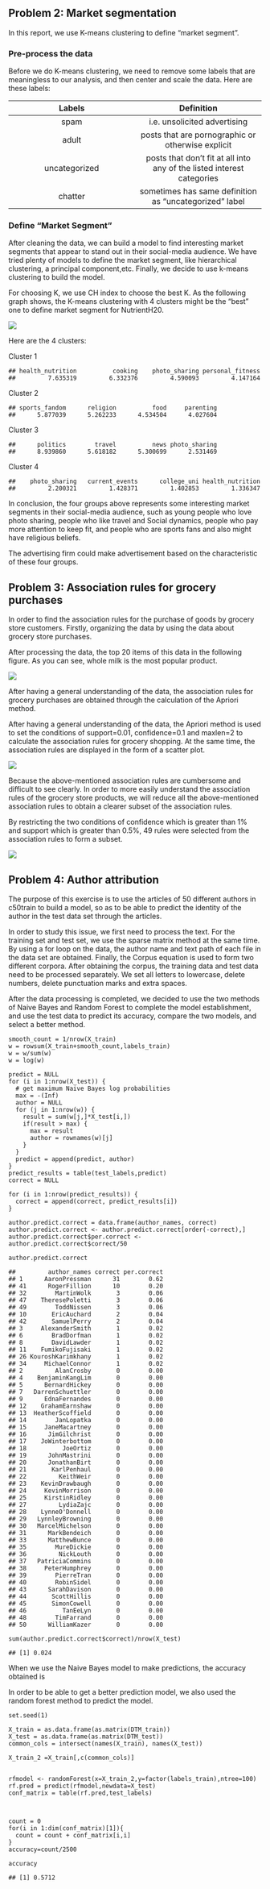 ## Problem 2: Market segmentation

In this report, we use K-means clustering to define “market segment”.

### Pre-process the data

Before we do K-means clustering, we need to remove some labels that are
meaningless to our analysis, and then center and scale the data. Here
are these labels:

<table>
<colgroup>
<col style="width: 50%" />
<col style="width: 50%" />
</colgroup>
<thead>
<tr class="header">
<th style="text-align: center;">Labels</th>
<th style="text-align: center;">Definition</th>
</tr>
</thead>
<tbody>
<tr class="odd">
<td style="text-align: center;">spam</td>
<td style="text-align: center;">i.e. unsolicited advertising</td>
</tr>
<tr class="even">
<td style="text-align: center;">adult</td>
<td style="text-align: center;">posts that are pornographic or otherwise explicit</td>
</tr>
<tr class="odd">
<td style="text-align: center;">uncategorized</td>
<td style="text-align: center;">posts that don’t fit at all into any of the listed interest categories</td>
</tr>
<tr class="even">
<td style="text-align: center;">chatter</td>
<td style="text-align: center;">sometimes has same definition as “uncategorized” label</td>
</tr>
</tbody>
</table>


### Define “Market Segment”

After cleaning the data, we can build a model to find interesting market
segments that appear to stand out in their social-media audience. We
have tried plenty of models to define the market segment, like
hierarchical clustering, a principal component,etc. Finally, we decide
to use k-means clustering to build the model.

For choosing K, we use CH index to choose the best K. As the following
graph shows, the K-means clustering with 4 clusters might be the “best”
one to define market segment for NutrientH20.

![](https://github.com/xiaohan-sun/Datamining/blob/main/exercise/images/ex4_Q2.png)

Here are the 4 clusters:

Cluster 1

<!-- -->

    ## health_nutrition          cooking    photo_sharing personal_fitness 
    ##         7.635319         6.332376         4.590093         4.147164

Cluster 2

<!-- -->

    ## sports_fandom      religion          food     parenting 
    ##      5.877039      5.262233      4.534504      4.027604

Cluster 3

<!-- -->

    ##      politics        travel          news photo_sharing 
    ##      8.939860      5.618182      5.300699      2.531469

Cluster 4

<!-- -->

    ##    photo_sharing   current_events      college_uni health_nutrition 
    ##         2.200321         1.428371         1.402853         1.336347

In conclusion, the four groups above represents some interesting market
segments in their social-media audience, such as young people who love
photo sharing, people who like travel and Social dynamics, people who
pay more attention to keep fit, and people who are sports fans and also
might have religious beliefs.

The advertising firm could make advertisement based on the
characteristic of these four groups.

## Problem 3: Association rules for grocery purchases

In order to find the association rules for the purchase of goods by
grocery store customers. Firstly, organizing the data by using the data
about grocery store purchases.

After processing the data, the top 20 items of this data in the
following figure. As you can see, whole milk is the most popular
product.

![](https://github.com/xiaohan-sun/Datamining/blob/main/exercise/images/ex4_Q3_1.png)

After having a general understanding of the data, the association rules
for grocery purchases are obtained through the calculation of the
Apriori method.

After having a general understanding of the data, the Apriori method is
used to set the conditions of support=0.01, confidence=0.1 and maxlen=2
to calculate the association rules for grocery shopping. At the same
time, the association rules are displayed in the form of a scatter plot.

![](https://github.com/xiaohan-sun/Datamining/blob/main/exercise/images/ex4_Q3_2.png)

Because the above-mentioned association rules are cumbersome and
difficult to see clearly. In order to more easily understand the
association rules of the grocery store products, we will reduce all the
above-mentioned association rules to obtain a clearer subset of the
association rules.

By restricting the two conditions of confidence which is greater than 1%
and support which is greater than 0.5%, 49 rules were selected from the
association rules to form a subset.

![](https://github.com/xiaohan-sun/Datamining/blob/main/exercise/images/ex4_Q3_3.png)

## Problem 4: Author attribution

The purpose of this exercise is to use the articles of 50 different
authors in c50train to build a model, so as to be able to predict the
identity of the author in the test data set through the articles.

In order to study this issue, we first need to process the text. For the
training set and test set, we use the sparse matrix method at the same
time. By using a for loop on the data, the author name and text path of
each file in the data set are obtained. Finally, the Corpus equation is
used to form two different corpora. After obtaining the corpus, the
training data and test data need to be processed separately. We set all
letters to lowercase, delete numbers, delete punctuation marks and extra
spaces.

After the data processing is completed, we decided to use the two
methods of Naive Bayes and Random Forest to complete the model
establishment, and use the test data to predict its accuracy, compare
the two models, and select a better method.

    smooth_count = 1/nrow(X_train)
    w = rowsum(X_train+smooth_count,labels_train)
    w = w/sum(w)
    w = log(w)

    predict = NULL
    for (i in 1:nrow(X_test)) {
      # get maximum Naive Bayes log probabilities
      max = -(Inf)
      author = NULL
      for (j in 1:nrow(w)) {
        result = sum(w[j,]*X_test[i,])
        if(result > max) {
          max = result
          author = rownames(w)[j]
        }
      }
      predict = append(predict, author)
    }
    predict_results = table(test_labels,predict)
    correct = NULL

    for (i in 1:nrow(predict_results)) {
      correct = append(correct, predict_results[i])
    }

    author.predict.correct = data.frame(author_names, correct)
    author.predict.correct <- author.predict.correct[order(-correct),] 
    author.predict.correct$per.correct <- author.predict.correct$correct/50

    author.predict.correct

    ##         author_names correct per.correct
    ## 1      AaronPressman      31        0.62
    ## 41      RogerFillion      10        0.20
    ## 32        MartinWolk       3        0.06
    ## 47    TheresePoletti       3        0.06
    ## 49        ToddNissen       3        0.06
    ## 10       EricAuchard       2        0.04
    ## 42       SamuelPerry       2        0.04
    ## 3     AlexanderSmith       1        0.02
    ## 6        BradDorfman       1        0.02
    ## 8        DavidLawder       1        0.02
    ## 11    FumikoFujisaki       1        0.02
    ## 26 KouroshKarimkhany       1        0.02
    ## 34     MichaelConnor       1        0.02
    ## 2         AlanCrosby       0        0.00
    ## 4    BenjaminKangLim       0        0.00
    ## 5      BernardHickey       0        0.00
    ## 7   DarrenSchuettler       0        0.00
    ## 9      EdnaFernandes       0        0.00
    ## 12    GrahamEarnshaw       0        0.00
    ## 13  HeatherScoffield       0        0.00
    ## 14        JanLopatka       0        0.00
    ## 15     JaneMacartney       0        0.00
    ## 16      JimGilchrist       0        0.00
    ## 17    JoWinterbottom       0        0.00
    ## 18          JoeOrtiz       0        0.00
    ## 19      JohnMastrini       0        0.00
    ## 20      JonathanBirt       0        0.00
    ## 21       KarlPenhaul       0        0.00
    ## 22         KeithWeir       0        0.00
    ## 23    KevinDrawbaugh       0        0.00
    ## 24     KevinMorrison       0        0.00
    ## 25     KirstinRidley       0        0.00
    ## 27         LydiaZajc       0        0.00
    ## 28    LynneO'Donnell       0        0.00
    ## 29   LynnleyBrowning       0        0.00
    ## 30   MarcelMichelson       0        0.00
    ## 31      MarkBendeich       0        0.00
    ## 33      MatthewBunce       0        0.00
    ## 35        MureDickie       0        0.00
    ## 36         NickLouth       0        0.00
    ## 37   PatriciaCommins       0        0.00
    ## 38     PeterHumphrey       0        0.00
    ## 39        PierreTran       0        0.00
    ## 40        RobinSidel       0        0.00
    ## 43      SarahDavison       0        0.00
    ## 44       ScottHillis       0        0.00
    ## 45       SimonCowell       0        0.00
    ## 46          TanEeLyn       0        0.00
    ## 48        TimFarrand       0        0.00
    ## 50      WilliamKazer       0        0.00

    sum(author.predict.correct$correct)/nrow(X_test)

    ## [1] 0.024

When we use the Naive Bayes model to make predictions, the accuracy
obtained is

In order to be able to get a better prediction model, we also used the
random forest method to predict the model.

    set.seed(1)

    X_train = as.data.frame(as.matrix(DTM_train))
    X_test = as.data.frame(as.matrix(DTM_test))
    common_cols = intersect(names(X_train), names(X_test))

    X_train_2 =X_train[,c(common_cols)]


    rfmodel <- randomForest(x=X_train_2,y=factor(labels_train),ntree=100)
    rf.pred = predict(rfmodel,newdata=X_test)
    conf_matrix = table(rf.pred,test_labels)



    count = 0
    for(i in 1:dim(conf_matrix)[1]){
      count = count + conf_matrix[i,i]
    }
    accuracy=count/2500

    accuracy

    ## [1] 0.5712
